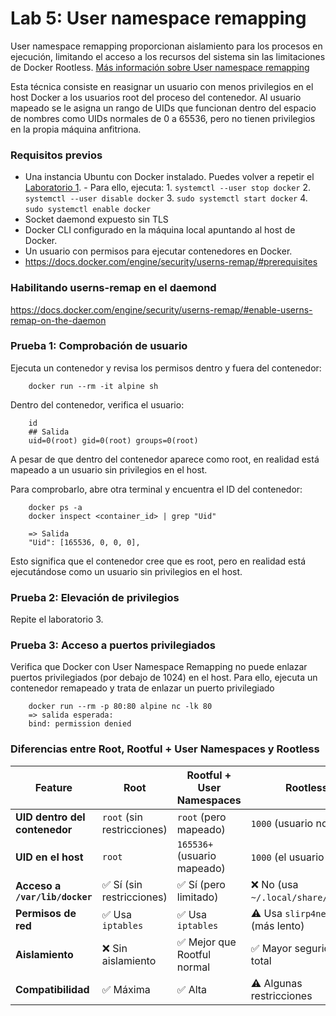 # Lab 5: User namespace remapping

User namespace remapping proporcionan aislamiento para los procesos en ejecución, limitando el acceso a los recursos del sistema sin las limitaciones de Docker Rootless. [Más información sobre User namespace remapping](https://www.linux.com/news/understanding-and-securing-linux-namespaces/)

Esta técnica consiste en reasignar un usuario con menos privilegios en el host Docker a los usuarios root del proceso del contenedor. Al usuario mapeado se le asigna un rango de UIDs que funcionan dentro del espacio de nombres como UIDs normales de 0 a 65536, pero no tienen privilegios en la propia máquina anfitriona.

### Requisitos previos
- Una instancia Ubuntu con Docker instalado. Puedes volver a repetir el [Laboratorio 1](./lab1.md).
        - Para ello, ejecuta:
          1. `systemctl --user stop docker`
          2. `systemctl --user disable docker`
          3. `sudo systemctl start docker`
          4. `sudo systemctl enable docker` 
- Socket daemond expuesto sin TLS
- Docker CLI configurado en la máquina local apuntando al host de Docker.
- Un usuario con permisos para ejecutar contenedores en Docker.
- https://docs.docker.com/engine/security/userns-remap/#prerequisites

### Habilitando userns-remap en el daemond

https://docs.docker.com/engine/security/userns-remap/#enable-userns-remap-on-the-daemon


### Prueba 1: Comprobación de usuario

Ejecuta un contenedor y revisa los permisos dentro y fuera del contenedor:

        docker run --rm -it alpine sh

Dentro del contenedor, verifica el usuario:

        id
        ## Salida
        uid=0(root) gid=0(root) groups=0(root)

A pesar de que dentro del contenedor aparece como root, en realidad está mapeado a un usuario sin privilegios en el host.

Para comprobarlo, abre otra terminal y encuentra el ID del contenedor:

        docker ps -a
        docker inspect <container_id> | grep "Uid"

        => Salida
        "Uid": [165536, 0, 0, 0],

Esto significa que el contenedor cree que es root, pero en realidad está ejecutándose como un usuario sin privilegios en el host.

### Prueba 2: Elevación de privilegios

Repite el laboratorio 3.

### Prueba 3: Acceso a puertos privilegiados

Verifica que Docker con User Namespace Remapping no puede enlazar puertos privilegiados (por debajo de 1024) en el host. Para ello, ejecuta un contenedor remapeado y trata de enlazar un puerto privilegiado

        docker run --rm -p 80:80 alpine nc -lk 80
        => salida esperada:
        bind: permission denied

### Diferencias entre Root, Rootful + User Namespaces y Rootless

| Feature                  | Root                         | Rootful + User Namespaces    | Rootless                          |
|--------------------------|-----------------------------|-----------------------------|----------------------------------|
| **UID dentro del contenedor** | `root` (sin restricciones) | `root` (pero mapeado)      | `1000` (usuario normal)         |
| **UID en el host**       | `root`                      | `165536+` (usuario mapeado) | `1000` (el usuario real)        |
| **Acceso a `/var/lib/docker`** | ✅ Sí (sin restricciones)  | ✅ Sí (pero limitado)      | ❌ No (usa `~/.local/share/docker`) |
| **Permisos de red**      | ✅ Usa `iptables`            | ✅ Usa `iptables`           | ⚠️ Usa `slirp4netns` (más lento) |
| **Aislamiento**          | ❌ Sin aislamiento          | ✅ Mejor que Rootful normal | ✅ Mayor seguridad total        |
| **Compatibilidad**       | ✅ Máxima                   | ✅ Alta                     | ⚠️ Algunas restricciones        |
